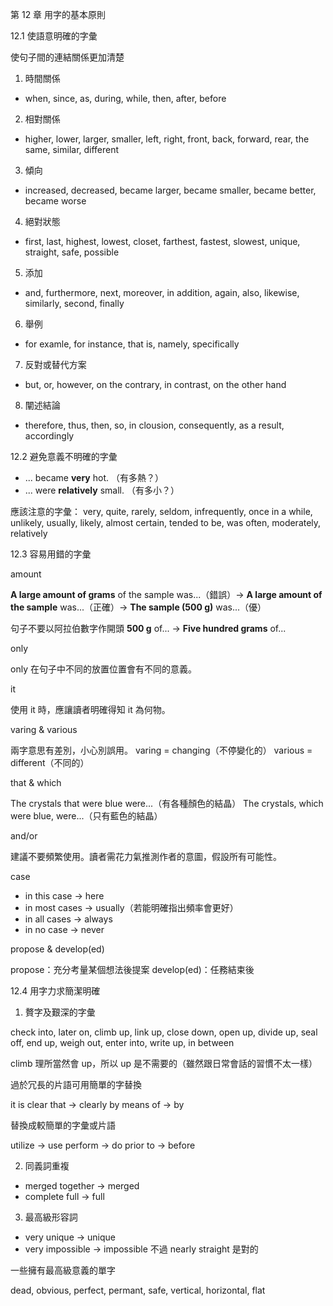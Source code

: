 第 12 章 用字的基本原則

12.1 使語意明確的字彙

使句子間的連結關係更加清楚

1. 時間關係
  * when, since, as, during, while, then, after, before
2. 相對關係
  * higher, lower, larger, smaller, left, right, front, back, forward, rear, the same, similar, different
3. 傾向
  * increased, decreased, became larger, became smaller, became better, became worse
4. 絕對狀態
  * first, last, highest, lowest, closet, farthest, fastest, slowest, unique, straight, safe, possible
5. 添加
  * and, furthermore, next, moreover, in addition, again, also, likewise, similarly, second, finally
6. 舉例
  * for examle, for instance, that is, namely, specifically
7. 反對或替代方案
  * but, or, however, on the contrary, in contrast, on the other hand
8. 闡述結論
  * therefore, thus, then, so, in clousion, consequently, as a result, accordingly
  
12.2 避免意義不明確的字彙

* ... became **very** hot. （有多熱？）
* ... were **relatively** small. （有多小？）

應該注意的字彙：
very, quite, rarely, seldom, infrequently, once in a while, unlikely, usually, likely, almost certain, tended to be, was often, moderately, relatively

12.3 容易用錯的字彙

amount

**A large amount of grams** of the sample was...（錯誤）→ **A large amount of the sample** was...（正確）→ **The sample (500 g)** was...（優）

句子不要以阿拉伯數字作開頭
**500 g** of... → **Five hundred grams** of...

only

only 在句子中不同的放置位置會有不同的意義。

it

使用 it 時，應讓讀者明確得知 it 為何物。

varing & various

兩字意思有差別，小心別誤用。
varing = changing（不停變化的）
various = different（不同的）

that & which

The crystals that were blue were...（有各種顏色的結晶）
The crystals, which were blue, were...（只有藍色的結晶）

and/or

建議不要頻繁使用。讀者需花力氣推測作者的意圖，假設所有可能性。

case 

* in this case → here
* in most cases → usually（若能明確指出頻率會更好）
* in all cases → always
* in no case → never

propose & develop(ed)

propose：充分考量某個想法後提案
develop(ed)：任務結束後

12.4 用字力求簡潔明確

1. 贅字及艱深的字彙

check into, later on, climb up, link up, close down, open up, divide up, seal off, end up, weigh out, enter into, write up, in between

climb 理所當然會 up，所以 up 是不需要的（雖然跟日常會話的習慣不太一樣）

過於冗長的片語可用簡單的字替換

it is clear that → clearly
by means of → by

替換成較簡單的字彙或片語

utilize → use
perform → do
prior to → before

2. 同義詞重複

* merged together → merged
* complete full → full

3. 最高級形容詞

* very unique → unique
* very impossible → impossible
不過 nearly straight 是對的

一些擁有最高級意義的單字

dead, obvious, perfect, permant, safe, vertical, horizontal, flat
